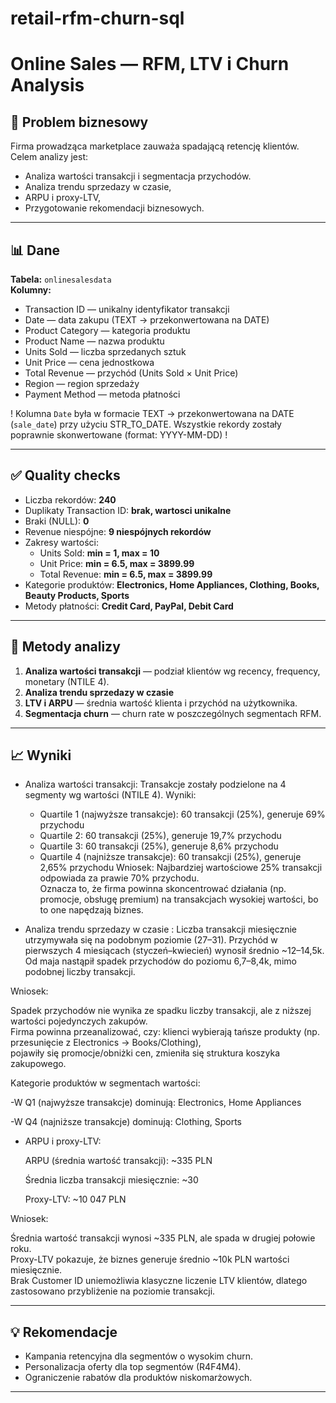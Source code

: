 # retail-rfm-churn-sql
# Online Sales — RFM, LTV i Churn Analysis

## 🎯 Problem biznesowy
Firma prowadząca marketplace zauważa spadającą retencję klientów.  
Celem analizy jest:
- Analiza wartości transakcji i segmentacja przychodów.
- Analiza trendu sprzedazy w czasie,
- ARPU i proxy-LTV,
- Przygotowanie rekomendacji biznesowych.

---

## 📊 Dane
**Tabela:** `onlinesalesdata`  
**Kolumny:**
- Transaction ID — unikalny identyfikator transakcji  
- Date — data zakupu (TEXT → przekonwertowana na DATE)  
- Product Category — kategoria produktu  
- Product Name — nazwa produktu  
- Units Sold — liczba sprzedanych sztuk  
- Unit Price — cena jednostkowa  
- Total Revenue — przychód (Units Sold × Unit Price)  
- Region — region sprzedaży  
- Payment Method — metoda płatności
  
 ! Kolumna `Date` była w formacie TEXT → przekonwertowana na DATE (`sale_date`) przy użyciu STR_TO_DATE.
 Wszystkie rekordy zostały poprawnie skonwertowane (format: YYYY-MM-DD) !

---

## ✅ Quality checks
- Liczba rekordów: **240**  
- Duplikaty Transaction ID: **brak, wartosci unikalne**  
- Braki (NULL): **0**  
- Revenue niespójne: **9 niespójnych rekordów**  
- Zakresy wartości:  
  - Units Sold: **min = 1, max = 10**  
  - Unit Price: **min = 6.5, max = 3899.99**  
  - Total Revenue: **min = 6.5, max = 3899.99**  
- Kategorie produktów: **Electronics, Home Appliances, Clothing, Books, Beauty Products, Sports**  
- Metody płatności: **Credit Card, PayPal, Debit Card**

---

## 🔧 Metody analizy
1. **Analiza wartości transakcji** — podział klientów wg recency, frequency, monetary (NTILE 4).
2.  **Analiza trendu sprzedazy w czasie**
3. **LTV i ARPU** — średnia wartość klienta i przychód na użytkownika.   
5. **Segmentacja churn** — churn rate w poszczególnych segmentach RFM.  

---

## 📈 Wyniki 

- Analiza wartości transakcji:
  Transakcje zostały podzielone na 4 segmenty wg wartości (NTILE 4).
  Wyniki:
  - Quartile 1 (najwyższe transakcje): 60 transakcji (25%), generuje 69% przychodu
  - Quartile 2: 60 transakcji (25%), generuje 19,7% przychodu
  - Quartile 3: 60 transakcji (25%), generuje 8,6% przychodu
  - Quartile 4 (najniższe transakcje): 60 transakcji (25%), generuje 2,65% przychodu
  Wniosek:
Najbardziej wartościowe 25% transakcji odpowiada za prawie 70% przychodu.  
Oznacza to, że firma powinna skoncentrować działania (np. promocje, obsługę premium) na transakcjach wysokiej wartości, bo to one napędzają biznes.


- Analiza trendu sprzedazy w czasie :
Liczba transakcji miesięcznie utrzymywała się na podobnym poziomie (27–31).
Przychód w pierwszych 4 miesiącach (styczeń–kwiecień) wynosił średnio ~12–14,5k.
Od maja nastąpił spadek przychodów do poziomu 6,7–8,4k, mimo podobnej liczby transakcji.

Wniosek:

Spadek przychodów nie wynika ze spadku liczby transakcji, ale z niższej wartości pojedynczych zakupów.  
Firma powinna przeanalizować, czy:
klienci wybierają tańsze produkty (np. przesunięcie z Electronics → Books/Clothing),  
pojawiły się promocje/obniżki cen,  zmieniła się struktura koszyka zakupowego.

  
  Kategorie produktów w segmentach wartości:

-W Q1 (najwyższe transakcje) dominują: Electronics, Home Appliances

-W Q4 (najniższe transakcje) dominują: Clothing, Sports

  
- ARPU i proxy-LTV:
  
  ARPU (średnia wartość transakcji): ~335 PLN

  Średnia liczba transakcji miesięcznie: ~30
  
  Proxy-LTV: ~10 047 PLN
  
 Wniosek:

Średnia wartość transakcji wynosi ~335 PLN, ale spada w drugiej połowie roku.  
Proxy-LTV pokazuje, że biznes generuje średnio ~10k PLN wartości miesięcznie.  
Brak Customer ID uniemożliwia klasyczne liczenie LTV klientów, dlatego zastosowano przybliżenie na poziomie transakcji.



---

## 💡 Rekomendacje
- Kampania retencyjna dla segmentów o wysokim churn.  
- Personalizacja oferty dla top segmentów (R4F4M4).  
- Ograniczenie rabatów dla produktów niskomarżowych.  

---
